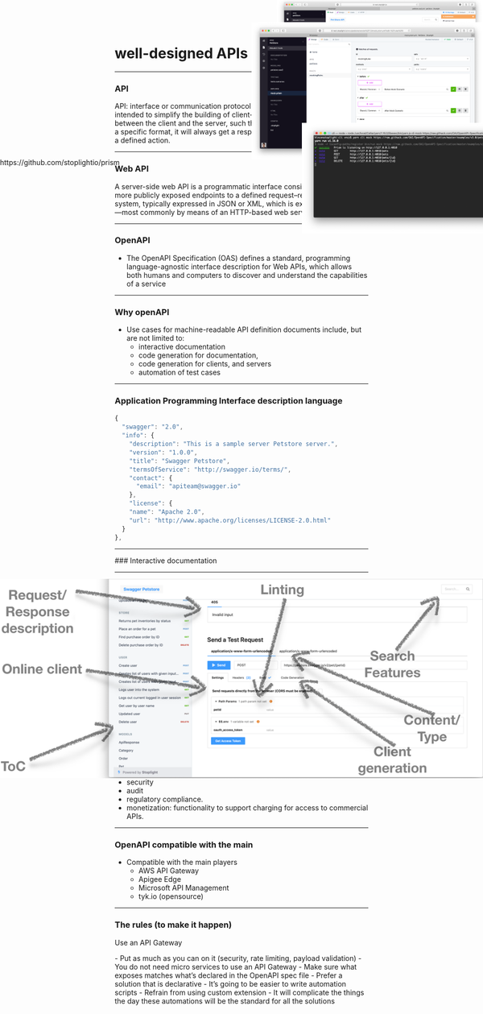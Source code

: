 # well-designed APIs

----

### API

API: interface or communication protocol between a client and a server intended to simplify the building of client-side software. It is a “**contract**” between the client and the server, such that if the client makes a request in a specific format, it will always get a response in a specific format or initiate a defined action.

----

### Web API

A server-side web API is a programmatic interface consisting of one or more publicly exposed endpoints to a defined request–response message system, typically expressed in JSON or XML, which is exposed via the web—most commonly by means of an HTTP-based web server

----

### OpenAPI

- The OpenAPI Specification (OAS) defines a standard,
programming language-agnostic interface description
for Web APIs, which allows both humans and
computers to discover and understand the capabilities
of a service

----

### Why openAPI

- Use cases for machine-readable API definition
documents include, but are not limited to:
   - interactive documentation
   - code generation for documentation,
   - code generation for clients, and servers
   - automation of test cases

----

### Application Programming Interface description language

```js
{
  "swagger": "2.0",
  "info": {
    "description": "This is a sample server Petstore server.",
    "version": "1.0.0",
    "title": "Swagger Petstore",
    "termsOfService": "http://swagger.io/terms/",
    "contact": {
      "email": "apiteam@swagger.io"
    },
    "license": {
    "name": "Apache 2.0",
    "url": "http://www.apache.org/licenses/LICENSE-2.0.html"
  }
},
```

----

### Interactive documentation

<p class="current-visible"
style="position:absolute; left:0; top:100;">
<img src="resources/openapi0.png" width="100%"></p>

----

### Linter


<div>


Open Source Linting Engine
- Based on https://speccy.io
- https://github.com/stoplightio/spectral
</div>
<!-- .element: class="left" -->

<div>
<p class="current-visible"
style="position:absolute; left:550px; top:-20px;">
<img src="resources/openapi3.png" width="650px">
<img src="resources/openapi2.png" width="150%" style="position:absolute; left:100px; top:200px;"></p>

</div>
<!-- .element: class="right" -->

----

### Mocker


<div>
Prism 3
- Open Source Mock Server
- Complete rewrite in TypeScript

<p class="current-visible"
style="position:absolute; left:0px; top:300px;">
https://github.com/stoplightio/prism
</p>
</div>
<!-- .element: class="left" -->

<div>
<p class="current-visible"
style="position:absolute; left:500px; top:30px;">
<img src="resources/openapi4.png" width="650px">
<img src="resources/openapi5.png" width="150%" style="position:absolute; left:100px; top:200px;"></p>

</div>
<!-- .element: class="right" -->

----

### OpenAPI and API gateway
<p align="left">API Gateway: a server that acts as an API front-end, receives API requests, enforces throttling and security policies, passes requests to the back-end service and then passes the response back to the requester. Often support:</p>

- analytics
- caching
- authentication
- authorization
- security
- audit
- regulatory compliance.
- monetization: functionality to support charging for access to commercial APIs.

----

### OpenAPI compatible with the main

- Compatible with the main players
   - AWS API Gateway
   - Apigee Edge
   - Microsoft API Management
   - tyk.io (opensource)

----

### The rules (to make it happen)

<p align="left">Use an API Gateway</p>
- Put as much as you can on it (security, rate limiting, payload validation)
- You do not need micro services to use an API Gateway
- Make sure what exposes matches what’s declared in the OpenAPI spec file
- Prefer a solution that is declarative
- It’s going to be easier to write automation scripts
- Refrain from using custom extension
- It will complicate the things the day these automations will be the standard for all the solutions
